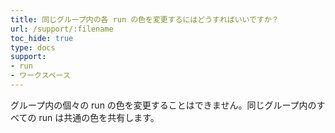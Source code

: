 ```yaml
---
title: 同じグループ内の各 run の色を変更するにはどうすればいいですか？
url: /support/:filename
toc_hide: true
type: docs
support:
- run
- ワークスペース
---
```


グループ内の個々の run の色を変更することはできません。同じグループ内のすべての run は共通の色を共有します。